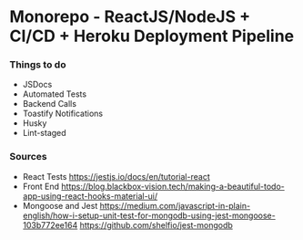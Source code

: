 # Monorepo - ReactJS/NodeJS + CI/CD + Heroku Deployment Pipeline

### Things to do

- JSDocs
- Automated Tests
- Backend Calls
- Toastify Notifications
- Husky
- Lint-staged

### Sources

- React Tests
  https://jestjs.io/docs/en/tutorial-react
- Front End
  https://blog.blackbox-vision.tech/making-a-beautiful-todo-app-using-react-hooks-material-ui/
- Mongoose and Jest
  https://medium.com/javascript-in-plain-english/how-i-setup-unit-test-for-mongodb-using-jest-mongoose-103b772ee164
  https://github.com/shelfio/jest-mongodb
